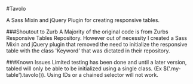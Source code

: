 #Tavolo

A Sass Mixin and jQuery Plugin for creating responsive tables.

###Shoutout to Zurb
A Majority of the original code is from Zurbs Responsive Tables Repository. However out of necessity I created a Sass Mixin and jQuery plugin that removed the need to initialize the responsive table with the class 'Keyword' that was dictated in their repository. 

###Known Issues
Limited testing has been done and until a later version, tabled will only be able to be initialized using a single class. (Ex $('.my-table').tavolo()). Using IDs or a chained selector will not work.
